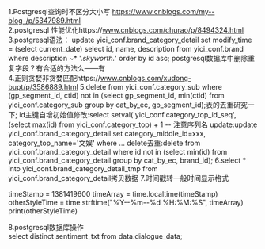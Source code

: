 1.Postgresql查询时不区分大小写 https://www.cnblogs.com/my--blog-/p/5347989.html   
2.postgresql 性能优化https://www.cnblogs.com/churao/p/8494324.html   
3.postgresql语法：
  update yici_conf.brand_category_detail set modify_time = (select current_date)  select id, name, description from yici_conf.brand where description ~* '.*skyworth.*' order by id asc;
  postgresql数据库中删除重复字段？有合适的方法么——有   
4.正则贪婪非贪婪匹配https://www.cnblogs.com/xudong-bupt/p/3586889.html
5.delete from yici_conf.category_sub where (gp_segment_id, ctid) not in (select gp_segment_id, min(ctid) from yici_conf.category_sub group by cat_by_ec, gp_segment_id);表的去重研究一下;
id主键自增初始值修改:select setval('yici_conf.category_top_id_seq',(select max(id) from yici_conf.category_top) + 1 -- 注意序列名
update:update yici_conf.brand_category_detail set category_middle_id=xxx, category_top_name='文娱' where ...
delete去重:delete from yici_conf.brand_category_detail where id not in (select min(id) from yici_conf.brand_category_detail group by cat_by_ec, brand_id);
6.select * into yici_conf.brand_category_detail_tmp from yici_conf.brand_category_detail拷贝数据
7.时间戳转一般时间显示格式  

  timeStamp = 1381419600
  timeArray = time.localtime(timeStamp)
  otherStyleTime = time.strftime("%Y--%m--%d %H:%M:%S", timeArray)
  print(otherStyleTime)
  
8.postgresql数据库操作    
  select distinct sentiment_txt from data.dialogue_data;
